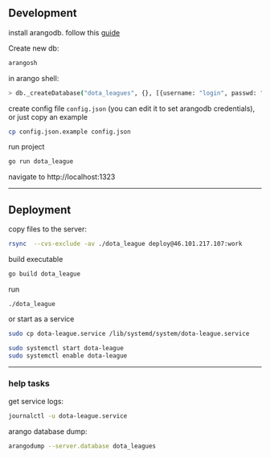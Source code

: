 ## Development

install arangodb. follow this [guide](https://www.arangodb.com/docs/stable/getting-started-installation.html)

Create new db:

```bash
arangosh
```

in arango shell:

```bash
> db._createDatabase("dota_leagues", {}, [{username: "login", passwd: "pass", active: true}])
```

create config file `config.json` (you can edit it to set arangodb credentials), or just copy an example

```bash
cp config.json.example config.json
```

run project

```bash
go run dota_league
```

navigate to http://localhost:1323

------

## Deployment

copy files to the server:

```bash
rsync  --cvs-exclude -av ./dota_league deploy@46.101.217.107:work
```

build executable

```bash
go build dota_league
```

run

```
./dota_league
```

or start as a service

```bash 
sudo cp dota-league.service /lib/systemd/system/dota-league.service

sudo systemctl start dota-league
sudo systemctl enable dota-league
```

----

### help tasks

get service logs:

```bash
journalctl -u dota-league.service
```

arango database dump:

```bash
arangodump --server.database dota_leagues

```